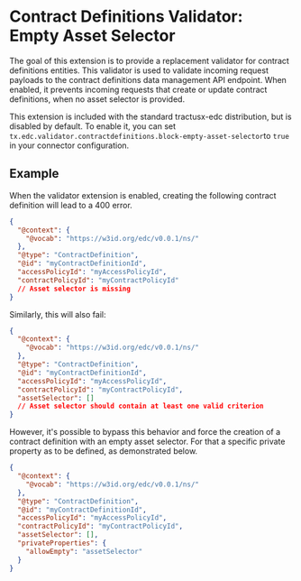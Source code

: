 # Contract Definitions Validator: Empty Asset Selector

The goal of this extension is to provide a replacement validator for contract definitions entities.
This validator is used to validate incoming request payloads to the contract definitions data management API endpoint.
When enabled, it prevents incoming requests that create or update contract definitions, when no asset selector is
provided.

This extension is included with the standard tractusx-edc distribution, but is disabled by default. To enable it,
you can set `tx.edc.validator.contractdefinitions.block-empty-asset-selector`to `true` in your connector configuration.

## Example

When the validator extension is enabled, creating the following contract definition will lead to a 400 error.

```json
{
  "@context": {
    "@vocab": "https://w3id.org/edc/v0.0.1/ns/"
  },
  "@type": "ContractDefinition",
  "@id": "myContractDefinitionId",
  "accessPolicyId": "myAccessPolicyId",
  "contractPolicyId": "myContractPolicyId"
  // Asset selector is missing
}
```

Similarly, this will also fail:

```json
{
  "@context": {
    "@vocab": "https://w3id.org/edc/v0.0.1/ns/"
  },
  "@type": "ContractDefinition",
  "@id": "myContractDefinitionId",
  "accessPolicyId": "myAccessPolicyId",
  "contractPolicyId": "myContractPolicyId",
  "assetSelector": []
  // Asset selector should contain at least one valid criterion
}
```

However, it's possible to bypass this behavior and force the creation of a contract definition with an
empty asset selector. For that a specific private property as to be defined, as demonstrated below.

```json
{
  "@context": {
    "@vocab": "https://w3id.org/edc/v0.0.1/ns/"
  },
  "@type": "ContractDefinition",
  "@id": "myContractDefinitionId",
  "accessPolicyId": "myAccessPolicyId",
  "contractPolicyId": "myContractPolicyId",
  "assetSelector": [],
  "privateProperties": {
    "allowEmpty": "assetSelector"
  }
}
```
